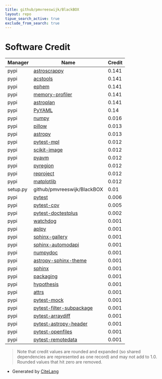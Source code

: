```yaml
---
title: github/pmvreeswijk/BlackBOX
layout: repo
tipue_search_active: true
exclude_from_search: true
---
```

# Software Credit

|Manager|Name|Credit|
|-------|----|------|
|pypi|[astroscrappy](https://github.com/astropy/astroscrappy)|0.141|
|pypi|[acstools](https://github.com/spacetelescope/acstools)|0.141|
|pypi|[ephem](http://rhodesmill.org/pyephem/)|0.141|
|pypi|[memory-profiler](https://github.com/pythonprofilers/memory_profiler)|0.141|
|pypi|[astroplan](https://github.com/astropy/astroplan)|0.141|
|pypi|[PyYAML](https://pyyaml.org/)|0.14|
|pypi|[numpy](https://pypi.org/project/numpy)|0.016|
|pypi|[pillow](https://pypi.org/project/pillow)|0.013|
|pypi|[astropy](https://pypi.org/project/astropy)|0.013|
|pypi|[pytest-mpl](https://github.com/matplotlib/pytest-mpl)|0.012|
|pypi|[scikit-image](https://scikit-image.org)|0.012|
|pypi|[pyavm](https://pypi.org/project/pyavm)|0.012|
|pypi|[pyregion](https://pypi.org/project/pyregion)|0.012|
|pypi|[reproject](https://pypi.org/project/reproject)|0.012|
|pypi|[matplotlib](https://pypi.org/project/matplotlib)|0.012|
|setup.py|github/pmvreeswijk/BlackBOX|0.01|
|pypi|[pytest](https://pypi.org/project/pytest)|0.006|
|pypi|[pytest-cov](https://pypi.org/project/pytest-cov)|0.005|
|pypi|[pytest-doctestplus](https://pypi.org/project/pytest-doctestplus)|0.002|
|pypi|[watchdog](https://github.com/gorakhargosh/watchdog)|0.001|
|pypi|[aplpy](http://aplpy.github.io)|0.001|
|pypi|[sphinx-gallery](https://pypi.org/project/sphinx-gallery)|0.001|
|pypi|[sphinx-automodapi](https://pypi.org/project/sphinx-automodapi)|0.001|
|pypi|[numpydoc](https://pypi.org/project/numpydoc)|0.001|
|pypi|[astropy-sphinx-theme](https://pypi.org/project/astropy-sphinx-theme)|0.001|
|pypi|[sphinx](https://pypi.org/project/sphinx)|0.001|
|pypi|[packaging](https://pypi.org/project/packaging)|0.001|
|pypi|[hypothesis](https://pypi.org/project/hypothesis)|0.001|
|pypi|[attrs](https://pypi.org/project/attrs)|0.001|
|pypi|[pytest-mock](https://pypi.org/project/pytest-mock)|0.001|
|pypi|[pytest-filter-subpackage](https://pypi.org/project/pytest-filter-subpackage)|0.001|
|pypi|[pytest-arraydiff](https://pypi.org/project/pytest-arraydiff)|0.001|
|pypi|[pytest-astropy-header](https://pypi.org/project/pytest-astropy-header)|0.001|
|pypi|[pytest-openfiles](https://pypi.org/project/pytest-openfiles)|0.001|
|pypi|[pytest-remotedata](https://pypi.org/project/pytest-remotedata)|0.001|


> Note that credit values are rounded and expanded (so shared dependencies are represented as one record) and may not add to 1.0. Rounded values that hit zero are removed.


- Generated by [CiteLang](https://github.com/vsoch/citelang)
